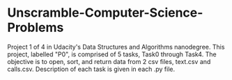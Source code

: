 # Unscramble-Computer-Science-Problems
Project 1 of 4 in Udacity's Data Structures and Algorithms nanodegree. This project, labelled "P0", is comprised of 5 tasks, Task0 through Task4. The objective is to open, sort, and return data from 2 csv files, text.csv and calls.csv. Description of each task is given in each .py file.

